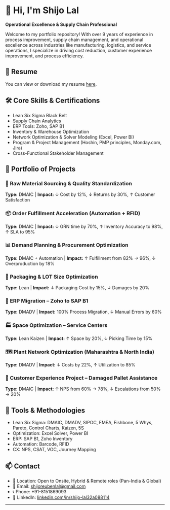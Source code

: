 # 👋 Hi, I'm Shijo Lal  
**Operational Excellence & Supply Chain Professional**

Welcome to my portfolio repository! With over 9 years of experience in process improvement, supply chain management, and operational excellence across industries like manufacturing, logistics, and service operations, I specialize in driving cost reduction, customer experience improvement, and process efficiency.

## 📄 Resume  
You can view or download my resume [here](assets/Resume%20-%20Shijolal.pdf).

## 🛠️ Core Skills & Certifications
- Lean Six Sigma Black Belt  
- Supply Chain Analytics  
- ERP Tools: Zoho, SAP B1  
- Inventory & Warehouse Optimization  
- Network Optimization & Solver Modeling (Excel, Power BI)  
- Program & Project Management (Hoshin, PMP principles, Monday.com, Jira)  
- Cross-Functional Stakeholder Management  

## 🚀 Portfolio of Projects

### 🧱 Raw Material Sourcing & Quality Standardization  
**Type:** DMAIC | **Impact:** ↓ Cost by 12%, ↓ Returns by 30%, ↑ Customer Satisfaction

### 📦 Order Fulfillment Acceleration (Automation + RFID)  
**Type:** DMAIC | **Impact:** ↓ GRN time by 70%, ↑ Inventory Accuracy to 98%, ↑ SLA to 95%

### 📊 Demand Planning & Procurement Optimization  
**Type:** DMAIC + Automation | **Impact:** ↑ Fulfillment from 82% → 96%, ↓ Overproduction by 18%

### 📐 Packaging & LOT Size Optimization  
**Type:** Lean | **Impact:** ↓ Packaging Cost by 15%, ↓ Damages by 20%

### 🔄 ERP Migration – Zoho to SAP B1  
**Type:** DMADV | **Impact:** 100% Process Migration, ↓ Manual Errors by 60%

### 🏭 Space Optimization – Service Centers  
**Type:** Lean Kaizen | **Impact:** ↑ Space by 20%, ↓ Picking Time by 15%

### 🗺️ Plant Network Optimization (Maharashtra & North India)  
**Type:** DMADV | **Impact:** ↓ Costs by 22%, ↑ Utilization to 85%

### 💬 Customer Experience Project – Damaged Pallet Assistance  
**Type:** DMAIC | **Impact:** ↑ NPS from 60% → 78%, ↓ Escalations from 50% → 20%

## 🧰 Tools & Methodologies
- Lean Six Sigma: DMAIC, DMADV, SIPOC, FMEA, Fishbone, 5 Whys, Pareto, Control Charts, Kaizen, 5S  
- Optimization: Excel Solver, Power BI  
- ERP: SAP B1, Zoho Inventory  
- Automation: Barcode, RFID  
- CX: NPS, CSAT, VOC, Journey Mapping  

## 📫 Contact
- 📍 Location: Open to Onsite, Hybrid & Remote roles (Pan-India & Global)  
- 📧 Email: [shijoreubenlal@gmail.com](mailto:shijoreubenlal@gmail.com)  
- 📞 Phone: +91-8151869093  
- 🔗 LinkedIn: [linkedin.com/in/shijo-lal32a088114](https://www.linkedin.com/in/shijo-lal32a088114/)

---

